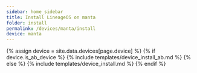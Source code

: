 ```yaml
---
sidebar: home_sidebar
title: Install LineageOS on manta
folder: install
permalink: /devices/manta/install
device: manta
---
```

{% assign device = site.data.devices[page.device] %}
{% if device.is_ab_device %}
{% include templates/device_install_ab.md %}
{% else %}
{% include templates/device_install.md %}
{% endif %}
